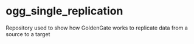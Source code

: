 # ogg_single_replication
Repository used to show how GoldenGate works to replicate data from a source to a target
